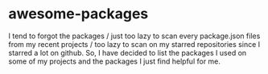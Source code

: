 # awesome-packages

I tend to forgot the packages / just too lazy to scan every package.json files from my recent projects / 
too lazy to scan on my starred repositories since I starred a lot on github.
So,  I have decided to list the packages I used on some of my projects and the packages I just find helpful for me. 


